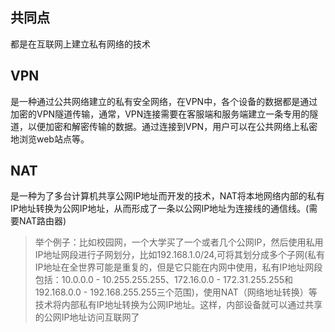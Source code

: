 ## 共同点
都是在互联网上建立私有网络的技术
## VPN
是一种通过公共网络建立的私有安全网络，在VPN中，各个设备的数据都是通过加密的VPN隧道传输，通常，VPN连接需要在客服端和服务端建立一条专用的隧道，以便加密和解密传输的数据。通过连接到VPN，用户可以在公共网络上私密地浏览web站点等。

## NAT
是一种为了多台计算机共享公网IP地址而开发的技术，NAT将本地网络内部的私有IP地址转换为公网IP地址，从而形成了一条以公网IP地址为连接线的通信线。(需要NAT路由器)
> 举个例子：比如校园网，一个大学买了一个或者几个公网IP，然后使用私用IP地址网段进行子网划分，比如192.168.1.0/24,可将其划分成多个子网(私有IP地址在全世界可能是重复的，但是它只能在内网中使用，私有IP地址网段包括：10.0.0.0 - 10.255.255.255、172.16.0.0 - 172.31.255.255和192.168.0.0 - 192.168.255.255三个范围)，使用NAT（网络地址转换）等技术将内部私有IP地址转换为公网IP地址。这样，内部设备就可以通过共享的公网IP地址访问互联网了
